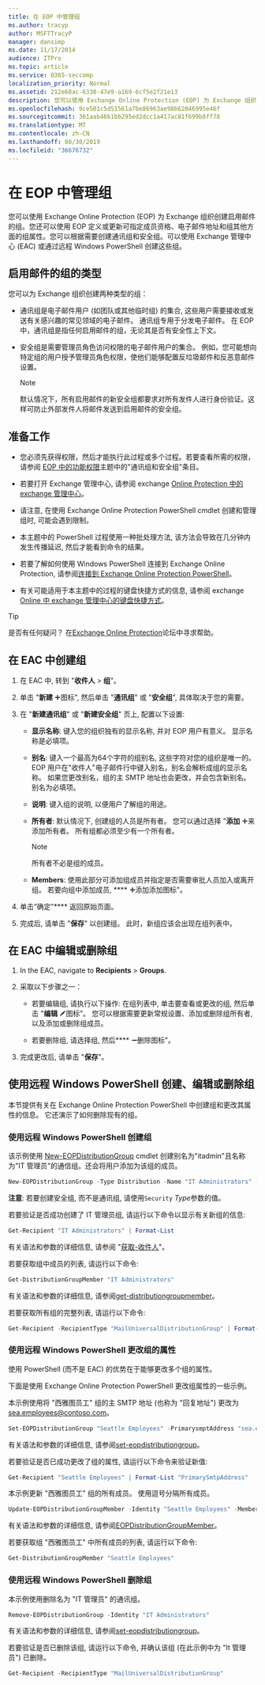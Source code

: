 ```yaml
---
title: 在 EOP 中管理组
ms.author: tracyp
author: MSFTTracyP
manager: dansimp
ms.date: 11/17/2014
audience: ITPro
ms.topic: article
ms.service: O365-seccomp
localization_priority: Normal
ms.assetid: 212e68ac-6330-47e9-a169-6cf5e2f21e13
description: 您可以使用 Exchange Online Protection (EOP) 为 Exchange 组织创建启用邮件的组。 您还可以使用 EOP 定义或更新可指定成员资格、电子邮件地址和组其他方面的组属性。
ms.openlocfilehash: 9ce501c5d51561a7be86963ae98b62046995e46f
ms.sourcegitcommit: 361aab46b1bb295ed2dcc1a417ac81f699b8ff78
ms.translationtype: MT
ms.contentlocale: zh-CN
ms.lasthandoff: 08/30/2019
ms.locfileid: "36676732"
---
```

# <a name="manage-groups-in-eop"></a>在 EOP 中管理组

 您可以使用 Exchange Online Protection (EOP) 为 Exchange 组织创建启用邮件的组。您还可以使用 EOP 定义或更新可指定成员资格、电子邮件地址和组其他方面的组属性。您可以根据需要创建通讯组和安全组。可以使用 Exchange 管理中心 (EAC) 或通过远程 Windows PowerShell 创建这些组。
  
## <a name="types-of-mail-enabled-groups"></a>启用邮件的组的类型

您可以为 Exchange 组织创建两种类型的组：
  
- 通讯组是电子邮件用户 (如团队或其他临时组) 的集合, 这些用户需要接收或发送有关感兴趣的常见领域的电子邮件。 通讯组专用于分发电子邮件。 在 EOP 中，通讯组是指任何启用邮件的组，无论其是否有安全性上下文。

- 安全组是需要管理员角色访问权限的电子邮件用户的集合。 例如，您可能想向特定组的用户授予管理员角色权限，使他们能够配置反垃圾邮件和反恶意邮件设置。

    > [!NOTE]
    > 默认情况下，所有启用邮件的新安全组都要求对所有发件人进行身份验证。这样可防止外部发件人将邮件发送到启用邮件的安全组。
  
## <a name="before-you-begin"></a>准备工作

- 您必须先获得权限，然后才能执行此过程或多个过程。若要查看所需的权限，请参阅 [EOP 中的功能权限](feature-permissions-in-eop.md)主题中的"通讯组和安全组"条目。

- 若要打开 Exchange 管理中心, 请参阅 exchange [Online Protection 中的 exchange 管理中心](../exchange-admin-center-in-exchange-online-protection-eop.md)。

- 请注意, 在使用 Exchange Online Protection PowerShell cmdlet 创建和管理组时, 可能会遇到限制。

- 本主题中的 PowerShell 过程使用一种批处理方法, 该方法会导致在几分钟内发生传播延迟, 然后才能看到命令的结果。

- 若要了解如何使用 Windows PowerShell 连接到 Exchange Online Protection, 请参阅[连接到 Exchange Online Protection PowerShell](https://docs.microsoft.com/powershell/exchange/exchange-eop/connect-to-exchange-online-protection-powershell?view=exchange-ps)。

- 有关可能适用于本主题中的过程的键盘快捷方式的信息, 请参阅 exchange [Online 中 exchange 管理中心的键盘快捷方式](https://docs.microsoft.com/Exchange/accessibility/keyboard-shortcuts-in-admin-center)。

> [!TIP]
> 是否有任何疑问？ 在[Exchange Online Protection](https://go.microsoft.com/fwlink/p/?linkId=285351)论坛中寻求帮助。 
  
## <a name="create-a-group-in-the-eac"></a>在 EAC 中创建组

1. 在 EAC 中, 转到 "**收件人** \> **组**"。

2. 单击 "**新建** ![添加](../media/ITPro-EAC-AddIcon.gif)图标", 然后单击 "**通讯组**" 或 "**安全组**", 具体取决于您的需要。

3. 在 "**新建通讯组**" 或 "**新建安全组**" 页上, 配置以下设置:

   - **显示名称**: 键入您的组织独有的显示名称, 并对 EOP 用户有意义。 显示名称是必填项。

   - **别名**: 键入一个最高为64个字符的组别名, 这些字符对您的组织是唯一的。 EOP 用户在"收件人"电子邮件行中键入别名，别名会解析成组的显示名称。 如果您更改别名，组的主 SMTP 地址也会更改，并会包含新别名。 别名为必填项。 

   - **说明**: 键入组的说明, 以便用户了解组的用途。 

   - **所有者**: 默认情况下, 创建组的人员是所有者。 您可以通过选择 "**添加** ![添加" 图标](../media/ITPro-EAC-AddIcon.gif)来添加所有者。 所有组都必须至少有一个所有者。

     > [!NOTE]
     > 所有者不必是组的成员。
  
   - **Members**: 使用此部分可添加组成员并指定是否需要审批人员加入或离开组。 若要向组中添加成员, **** ![请单击 "](../media/ITPro-EAC-AddIcon.gif)添加添加图标"。

4. 单击“确定”**** 返回原始页面。

5. 完成后, 请单击 "**保存**" 以创建组。 此时，新组应该会出现在组列表中。

## <a name="edit-or-remove-a-group-in-the-eac"></a>在 EAC 中编辑或删除组

1. In the EAC, navigate to **Recipients** \> **Groups**.

2. 采取以下步骤之一：

   - 若要编辑组, 请执行以下操作: 在组列表中, 单击要查看或更改的组, 然后单击 "**编辑** ![编辑](../media/ITPro-EAC-EditIcon.gif)图标"。 您可以根据需要更新常规设置、添加或删除组所有者, 以及添加或删除组成员。

   - 若要删除组, 请选择组, 然后**** ![单击 "删除](../media/ITPro-EAC-RemoveIcon.gif)删除图标"。

3. 完成更改后, 请单击 "**保存**"。

## <a name="create-edit-or-remove-a-group-using-remote-windows-powershell"></a>使用远程 Windows PowerShell 创建、编辑或删除组

本节提供有关在 Exchange Online Protection PowerShell 中创建组和更改其属性的信息。 它还演示了如何删除现有的组。
  
### <a name="create-a-group-using-remote-windows-powershell"></a>使用远程 Windows PowerShell 创建组
  
该示例使用 [New-EOPDistributionGroup](https://docs.microsoft.com/powershell/module/exchange/users-and-groups/New-EOPDistributionGroup) cmdlet 创建别名为"itadmin"且名称为"IT 管理员"的通信组。还会将用户添加为该组的成员。
  
```Powershell
New-EOPDistributionGroup -Type Distribution -Name "IT Administrators" -Alias itadmin -Members @("Member1","Member2","Member3") -ManagedBy Member1
```

**注意**: 若要创建安全组, 而不是通讯组, 请使用`Security` *Type*参数的值。
  
若要验证是否成功创建了 IT 管理员组, 请运行以下命令以显示有关新组的信息:
  
```Powershell
Get-Recipient "IT Administrators" | Format-List
```

有关语法和参数的详细信息, 请参阅 "[获取-收件人](https://docs.microsoft.com/powershell/module/exchange/users-and-groups/Get-Recipient)"。

若要获取组中成员的列表, 请运行以下命令:
  
```Powershell
Get-DistributionGroupMember "IT Administrators"
```

有关语法和参数的详细信息, 请参阅[get-distributiongroupmember](https://docs.microsoft.com/powershell/module/exchange/users-and-groups/get-distributiongroupmember)。

若要获取所有组的完整列表, 请运行以下命令:
  
```Powershell
Get-Recipient -RecipientType "MailUniversalDistributionGroup" | Format-Table | more
```

### <a name="change-the-properties-of-a-group-using-remote-windows-powershell"></a>使用远程 Windows PowerShell 更改组的属性
  
使用 PowerShell (而不是 EAC) 的优势在于能够更改多个组的属性。
  
下面是使用 Exchange Online Protection PowerShell 更改组属性的一些示例。
  
本示例使用将 "西雅图员工" 组的主 SMTP 地址 (也称为 "回复地址") 更改为 sea.employees@contoso.com。
  
```Powershell
Set-EOPDistributionGroup "Seattle Employees" -PrimarysmptAddress "sea.employees@contoso.com"
```

有关语法和参数的详细信息, 请参阅[set-eopdistributiongroup](https://docs.microsoft.com/powershell/module/exchange/users-and-groups/set-eopdistributiongroup)。

若要验证是否已成功更改了组的属性, 请运行以下命令来验证新值:
  
```Powershell
Get-Recipient "Seattle Employees" | Format-List "PrimarySmtpAddress"
```

本示例更新 "西雅图员工" 组的所有成员。 使用逗号分隔所有成员。
  
```Powershell
Update-EOPDistributionGroupMember -Identity "Seattle Employees" -Members @("Member1","Member2","Member3","Member4","Member5")
```

有关语法和参数的详细信息, 请参阅[EOPDistributionGroupMember](https://docs.microsoft.com/en-us/powershell/module/exchange/users-and-groups/update-eopdistributiongroupmember)。

若要获取组 "西雅图员工" 中所有成员的列表, 请运行以下命令: 
  
```Powershell
Get-DistributionGroupMember "Seattle Employees"
```

### <a name="remove-a-group-using-remote-windows-powershell"></a>使用远程 Windows PowerShell 删除组
  
本示例使用删除名为 "IT 管理员" 的通讯组。
  
```Powershell
Remove-EOPDistributionGroup -Identity "IT Administrators"
```

有关语法和参数的详细信息, 请参阅[set-eopdistributiongroup](https://docs.microsoft.com/powershell/module/exchange/users-and-groups/remove-eopdistributiongroup)。

若要验证是否已删除该组, 请运行以下命令, 并确认该组 (在此示例中为 "It 管理员") 已删除。
  
```Powershell
Get-Recipient -RecipientType "MailUniversalDistributionGroup"
```
